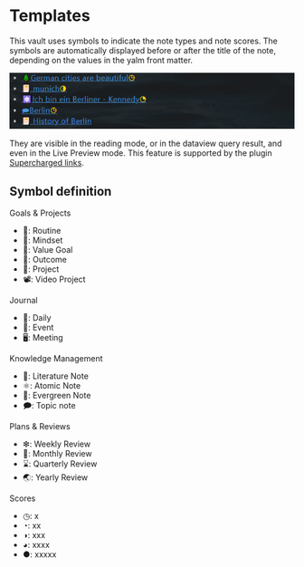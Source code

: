 # Templates


This vault uses symbols to indicate the note types and note scores. The symbols are automatically displayed before or after the title of the note, depending on the values in the yalm front matter. 

![image-20220803212723887](images/image-20220803212723887.png)

They are visible in the reading mode, or in the dataview query result, and even in the Live Preview mode. This feature is supported by the plugin [Supercharged links](https://github.com/mdelobelle/obsidian_supercharged_links). 

## Symbol definition

Goals & Projects

- 🔁: Routine
- 🤯: Mindset
- 🌟: Value Goal
- 🎯: Outcome
- 💎: Project
- 📽: Video Project

Journal

- 🌄: Daily
- 🎉: Event
- 🖥️: Meeting

Knowledge Management

- 📔: Literature Note
- ⚛️: Atomic Note
- 🌲: Evergreen Note
- 🗩: Topic note

Plans & Reviews

- ❇: Weekly Review
- 📅: Monthly Review
- ⌛: Quarterly Review
- 🌏: Yearly Review

Scores

- ◷: x
- ◔: xx
- ◑: xxx
- ◕: xxxx
- ●: xxxxx